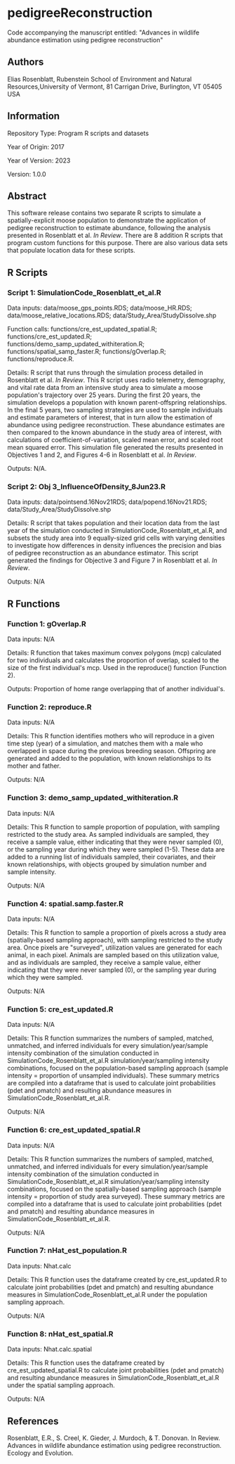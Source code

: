 # pedigreeReconstruction
Code accompanying the manuscript entitled: "Advances in wildlife abundance estimation using pedigree reconstruction"

## Authors

Elias Rosenblatt, Rubenstein School of Environment and Natural Resources,University of Vermont, 81 Carrigan Drive, Burlington, VT 05405 USA

## Information

Repository Type: Program R scripts and datasets

Year of Origin:  2017

Year of Version: 2023

Version: 1.0.0

## Abstract 

This software release contains two separate R scripts to simulate a spatially-explicit moose population to demonstrate the application of pedigree reconstruction to estimate abundance, following the analysis presented in Rosenblatt et al. *In Review*. There are 8 addition R scripts that program custom functions for this purpose. There are also various data sets that populate location data for these scripts.

## R Scripts
### Script 1: SimulationCode_Rosenblatt_et_al.R

Data inputs: data/moose_gps_points.RDS; data/moose_HR.RDS; data/moose_relative_locations.RDS; data/Study_Area/StudyDissolve.shp

Function calls: functions/cre_est_updated_spatial.R; functions/cre_est_updated.R; functions/demo_samp_updated_withiteration.R; functions/spatial_samp_faster.R; functions/gOverlap.R; functions/reproduce.R.

Details: R script that runs through the simulation process detailed in Rosenblatt et al. *In Review*. This R script uses radio telemetry, demography, and vital rate data from an intensive study area to simulate a moose population's trajectory over 25 years. During the first 20 years, the simulation develops a population with known parent-offspring relationships. In the final 5 years, two sampling strategies are used to sample individuals and estimate parameters of interest, that in turn allow the estimation of abundance using pedigree reconstruction. These abundance estimates are then compared to the known abundance in the study area of interest, with calculations of coefficient-of-variation, scaled mean error, and scaled root mean squared error. This simulation file generated the results presented in Objectives 1 and 2, and Figures 4-6 in Rosenblatt et al. *In Review*.

Outputs: N/A.

### Script 2: Obj 3_InfluenceOfDensity_8Jun23.R

Data inputs: data/pointsend.16Nov21RDS; data/popend.16Nov21.RDS; data/Study_Area/StudyDissolve.shp

Details: R script that takes population and their location data from the last year of the simulation conducted in SimulationCode_Rosenblatt_et_al.R, and subsets the study area into 9 equally-sized grid cells with varying densities to investigate how differences in density influences the precision and bias of pedigree reconstruction as an abundance estimator. This script generated the findings for Objective 3 and Figure 7 in Rosenblatt et al. *In Review*.

Outputs: N/A

## R Functions

### Function 1: gOverlap.R 

Data inputs: N/A

Details: R function that takes maximum convex polygons (mcp) calculated for two individuals and calculates the proportion of overlap, scaled to the size of the first individual's mcp. Used in the reproduce() function (Function 2).

Outputs: Proportion of home range overlapping that of another individual's.

### Function 2: reproduce.R

Data inputs: N/A

Details: This R function identifies mothers who will reproduce in a given time step (year) of a simulation, and matches them with a male who overlapped in space during the previous breeding season. Offspring are generated and added to the population, with known relationships to its mother and father.

Outputs: N/A

### Function 3: demo_samp_updated_withiteration.R

Data inputs: N/A

Details: This R function to sample proportion of population, with sampling restricted to the study area. As sampled individuals are sampled, they receive a sample value, either indicating that they were never sampled (0), or the sampling year during which they were sampled (1-5). These data are added to a running list of individuals sampled, their covariates, and their known relationships, with objects grouped by simulation number and sample intensity.

Outputs: N/A

### Function 4: spatial.samp.faster.R

Data inputs: N/A

Details: This R function to sample a proportion of pixels across a study area (spatially-based sampling approach), with sampling restricted to the study area. Once pixels are "surveyed", utilization values are generated for each animal, in each pixel. Animals are sampled based on this utilization value, and as individuals are sampled, they receive a sample value, either indicating that they were never sampled (0), or the sampling year during which they were sampled. 

Outputs: N/A

### Function 5: cre_est_updated.R

Data inputs: N/A

Details: This R function summarizes the numbers of sampled, matched, unmatched, and inferred individuals for every simulation/year/sample intensity combination of the simulation conducted in SimulationCode_Rosenblatt_et_al.R  simulation/year/sampling intensity combinations, focused on the population-based sampling approach (sample intensity = proportion of unsampled individuals). These summary metrics are compiled into a dataframe that is used to calculate joint probabilities (pdet and pmatch) and resulting abundance measures in SimulationCode_Rosenblatt_et_al.R.

Outputs: N/A

### Function 6: cre_est_updated_spatial.R

Data inputs: N/A

Details: This R function summarizes the numbers of sampled, matched, unmatched, and inferred individuals for every simulation/year/sample intensity combination of the simulation conducted in SimulationCode_Rosenblatt_et_al.R  simulation/year/sampling intensity combinations, focused on the spatially-based sampling approach (sample intensity = proportion of study area surveyed). These summary metrics are compiled into a dataframe that is used to calculate joint probabilities (pdet and pmatch) and resulting abundance measures in SimulationCode_Rosenblatt_et_al.R.

Outputs: N/A

### Function 7: nHat_est_population.R

Data inputs: Nhat.calc

Details: This R function uses the dataframe created by cre_est_updated.R to calculate joint probabilities (pdet and pmatch) and resulting abundance measures in SimulationCode_Rosenblatt_et_al.R under the population sampling approach.

Outputs: N/A

### Function 8: nHat_est_spatial.R

Data inputs: Nhat.calc.spatial

Details: This R function uses the dataframe created by cre_est_updated_spatial.R to calculate joint probabilities (pdet and pmatch) and resulting abundance measures in SimulationCode_Rosenblatt_et_al.R under the spatial sampling approach.

Outputs: N/A

## References

Rosenblatt, E.R., S. Creel, K. Gieder, J. Murdoch, & T. Donovan. In Review. Advances in wildlife abundance estimation using pedigree reconstruction. Ecology and Evolution.
